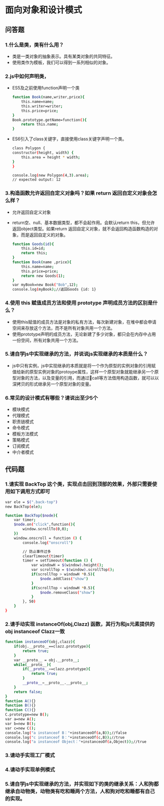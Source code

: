 # 面向对象和设计模式

## 问答题

### 1.什么是类，类有什么用？

- 类是一类对象的抽象表示。具有某类对象的共同特征。
- 使用类作为模板，我们可以得到一系列相似的对象。

### 2.js中如何声明类，

- ES5及之前使用function声明一个类

    ```bash
    function Book(name,writer,price){
        this.name=name;
        this.writer=writer;
        this.price=price;
    }
    Book.prototype.getName=function(){
        return this.name;
    }
    ```

- ES6引入了class关键字，直接使用class关键字声明一个类。

    ```bash
    class Polygon {
    constructor(height, width) {
        this.area = height * width;
    }
    }

    console.log(new Polygon(4,3).area);
    // expected output: 12

    ```

### 3.构造函数允许返回自定义对象吗？如果 return 返回自定义对象会怎么样？

- 允许返回自定义对象
- return空、null、基本数据类型，都不会起作用。会默认return this，但允许返回object类型。如果return 返回自定义对象，就不会返回构造函数构造的对象，而是返回自定义的对象。

    ```bash
    function Goods(id){
        this.id=id;
        return this;
    }
    function Book(name ,price){
        this.name=name;
        this.price=price;
        return new Goods(1);
    }
    var myBook=new Book("Bob",12);
    console.log(myBook);//返回Goods {id: 1}
    ```

### 4.使用 this 赋值成员方法和使用 prototype 声明成员方法的区别是什么？

- 使用this赋值的成员方法是对象的私有方法，每次新建对象，在堆中都会申请空间来存放这个方法，而不是所有对象共用一个方法。
- 使用prototype声明的成员方法，无论新建了多少对象，都只会在内存中占用一份空间，所有对象共用一个方法。

### 5.请自学js中实现继承的方法，并说说js实现继承的本质是什么？

- js中只有实例，js中实现继承的本质就是将一个作为原型的实例对象的引用赋值给新的原型实例对象的protoype属性，这样一个原型对象就能继承另一个原型对象的方法，以及变量的引用，而通过call等方法借用构造函数，就可以以深拷贝的形式继承另一个原型对象的变量。

### 6.常见的设计模式有哪些？请说出至少5个

- 模块模式
- 代理模式
- 职责链模式
- 命令模式
- 模板方法模式
- 策略模式
- 订阅模式
- 中介者模式

## 代码题

### 1.请实现 BackTop 这个类，实现点击回到顶部的效果，外部只需要使用如下调用方式即可

```bash
var ele = $(".back-top")
new BackTop(ele);
```

```bash
function BackTop($node){
    var timer;
    $node.on("click",function(){
        window.scrollTo(0,0);
    })
    window.onscroll = function () {
        console.log("onscroll")

        // 防止事件过多
        clearTimeout(timer)
        timer = setTimeout(function () {
            var windowH = $(window).height();
            var scrollTop = $(window).scrollTop();
            if(scrollTop > windowH *0.5){
                $node.addClass("show")
            }
            if(scrollTop < windowH *0.5){
                $node.removeClass("show")
            }
        }, 50)
    }
}
```

### 2.请手动实现 instanceOf(obj,Clazz) 函数，其行为和js元素提供的 obj instanceof Clazz一致

```bash
function instanceoOf(obj,clazz){
    if(obj.__proto__==clazz.prototype){
        return true;
    }
    var __proto__ = obj.__proto__;
    while(__proto__){
        if(__proto__==clazz.prototype){
            return true;
        }
        __proto__=__proto__.__proto__;
    }
    return false;
}
function A(){}
function B(){}
function C(){}
C.prototype=new B();
var a=new A();
var b=new B();
var c=new C();
console.log("a instanceof B："+instanceoOf(a,B));//false
console.log("c instanceof B："+instanceoOf(c,B));//true
console.log("a instanceof Object："+instanceoOf(a,Object));//true

```

### 3.请动手实现工厂模式

### 4.请动手实现单例模式

### 5.请自学js中实现继承的方法，并实现如下的类的继承关系：人和狗都继承自动物类，动物类有吃和睡两个方法，人和狗对吃和睡都有自己的实现。

